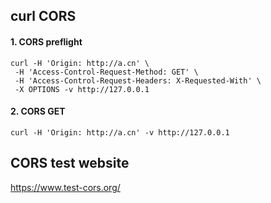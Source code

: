 ## curl CORS
#### 1. CORS preflight
```
curl -H 'Origin: http://a.cn' \
 -H 'Access-Control-Request-Method: GET' \
 -H 'Access-Control-Request-Headers: X-Requested-With' \
 -X OPTIONS -v http://127.0.0.1
```

#### 2. CORS GET
```
curl -H 'Origin: http://a.cn' -v http://127.0.0.1
```

## CORS test website
https://www.test-cors.org/

